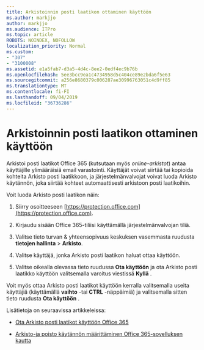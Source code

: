 ```yaml
---
title: Arkistoinnin posti laatikon ottaminen käyttöön
ms.author: markjjo
author: markjjo
ms.audience: ITPro
ms.topic: article
ROBOTS: NOINDEX, NOFOLLOW
localization_priority: Normal
ms.custom:
- "307"
- "3100008"
ms.assetid: e1a5fab7-d3a5-4d4c-8ee2-0edf4ec9b76b
ms.openlocfilehash: 5ee3bcc9ea1c4734958d5c404ce89e2bda6f5e63
ms.sourcegitcommit: a256e8680379c006287ae30996763051c4d9ff85
ms.translationtype: MT
ms.contentlocale: fi-FI
ms.lasthandoff: 09/04/2019
ms.locfileid: "36736286"
---
```

# <a name="enable-an-archive-mailbox"></a>Arkistoinnin posti laatikon ottaminen käyttöön

Arkistoi posti laatikot Office 365 (kutsutaan myös *online-arkistot*) antaa käyttäjille ylimääräisiä email varastointi. Käyttäjät voivat siirtää tai kopioida kohteita Arkisto posti laatikkoon, ja järjestelmänvalvojat voivat luoda Arkisto käytännön, joka siirtää kohteet automaattisesti arkistoon posti laatikoihin.
  
Voit luoda Arkisto posti laatikon näin:
  
1. Siirry osoitteeseen [https://protection.office.com](https://protection.office.com).

2. Kirjaudu sisään Office 365-tiliisi käyttämällä järjestelmänvalvojan tiliä.

3. Valitse tieto turvan &amp; yhteensopivuus keskuksen vasemmasta ruudusta **tietojen hallinta** \> **Arkisto**.

4. Valitse käyttäjä, jonka Arkisto posti laatikon haluat ottaa käyttöön.

5. Valitse oikealla olevassa tieto ruudussa **Ota käyttöön** ja ota Arkisto posti laatikko käyttöön valitsemalla varoitus viestissä **Kyllä** .

Voit myös ottaa Arkisto posti laatikot käyttöön kerralla valitsemalla useita käyttäjiä (käyttämällä **vaihto** -tai **CTRL** -näppäimiä) ja valitsemalla sitten tieto ruudusta **Ota käyttöön** .
  
Lisätietoja on seuraavissa artikkeleissa:
  
- [Ota Arkisto posti laatikot käyttöön Office 365](https://docs.microsoft.com/office365/securitycompliance/enable-archive-mailboxes)

- [Arkisto-ja poisto käytännön määrittäminen Office 365-sovelluksen kautta](https://docs.microsoft.com//office365/securitycompliance/set-up-an-archive-and-deletion-policy-for-mailboxes)
